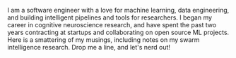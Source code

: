 I am a software engineer with a love for machine learning, data engineering, and 
building intelligent pipelines and tools for researchers. I began my career in 
cognitive neuroscience research, and have spent the past two years contracting at 
startups and collaborating on open source ML projects. Here is a smattering of my musings,
including notes on my swarm intelligence research. Drop me a line, and let's nerd out!
